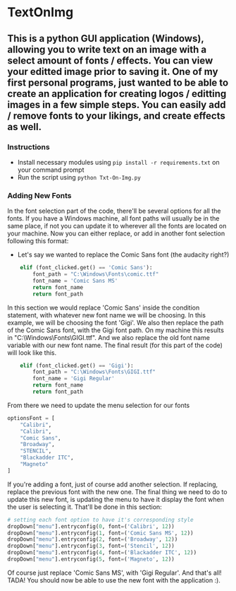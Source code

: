# TextOnImg
## This is a python GUI application (Windows), allowing you to write text on an image with a select amount of fonts / effects. You can view your editted image prior to saving it. One of my first personal programs, just wanted to be able to create an application for creating logos / editting images in a few simple steps. You can easily add / remove fonts to your likings, and create effects as well.

### Instructions
- Install necessary modules using ```pip install -r requirements.txt``` on your command prompt
- Run the script using ```python Txt-On-Img.py```

### Adding New Fonts
In the font selection part of the code, there'll be several options for all the fonts. If you have a Windows machine, all font paths will usually be in the same place, if not you can update it to wherever all the fonts are located on your machine. Now you can either replace, or add in another font selection following this format:

- Let's say we wanted to replace the Comic Sans font (the audacity right?) 
```python
    elif (font_clicked.get() == 'Comic Sans'):
        font_path = "C:\Windows\Fonts\comic.ttf"
        font_name = 'Comic Sans MS'
        return font_name
        return font_path
```
In this section we would replace 'Comic Sans' inside the condition statement, with whatever new font name we will be choosing. In this example, we will be choosing the font 'Gigi'. We also then replace the path of the Comic Sans font, with the Gigi font path. On my machine this results in "C:\Windows\Fonts\GIGI.ttf". And we also replace the old font name variable with our new font name. 
The final result (for this part of the code) will look like this.
```python
    elif (font_clicked.get() == 'Gigi'):
        font_path = "C:\Windows\Fonts\GIGI.ttf"
        font_name = 'Gigi Regular'
        return font_name
        return font_path
```
From there we need to update the menu selection for our fonts
```python
optionsFont = [
    "Calibri",
    "Calibri",
    "Comic Sans",
    "Broadway",
    "STENCIL",
    "Blackadder ITC",
    "Magneto"
]
```
If you're adding a font, just of course add another selection. If replacing, replace the previous font with the new one.
The final thing we need to do to update this new font, is updating the menu to have it display the font when the user is selecting it. That'll be done in this section:
```python
# setting each font option to have it's corresponding style
dropDown["menu"].entryconfig(0, font=('Calibri', 12))
dropDown["menu"].entryconfig(1, font=('Comic Sans MS', 12))
dropDown["menu"].entryconfig(2, font=('Broadway', 12))
dropDown["menu"].entryconfig(3, font=('Stencil', 12))
dropDown["menu"].entryconfig(4, font=('Blackadder ITC', 12))
dropDown["menu"].entryconfig(5, font=('Magneto', 12))
```
Of course just replace 'Comic Sans MS', with 'Gigi Regular'. And that's all! TADA! You should now be able to use the new font with the application :).
